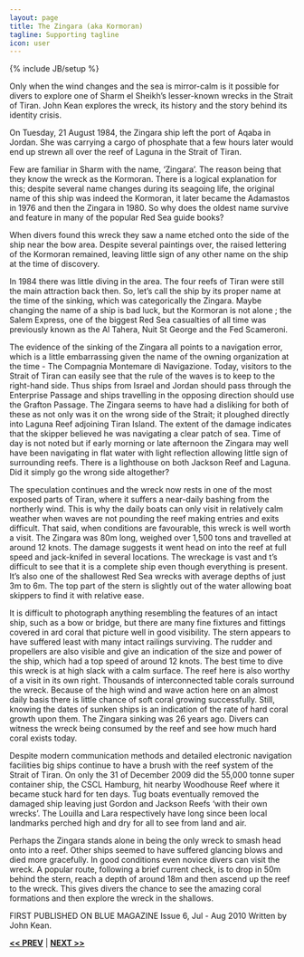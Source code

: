 ```yaml
---
layout: page
title: The Zingara (aka Kormoran)
tagline: Supporting tagline
icon: user
---
```

{% include JB/setup %}

Only when the wind changes and the sea is mirror-calm is it possible for divers to explore one of Sharm el Sheikh’s lesser-known wrecks in the Strait of Tiran. John Kean explores the wreck, its history and the story behind its identity crisis. 

On Tuesday, 21 August 1984, the Zingara ship left the port of Aqaba in Jordan. She was carrying a cargo of phosphate that a few hours later would end up strewn all over the reef of Laguna in the Strait of Tiran. 

Few are familiar in Sharm with the name, ‘Zingara’. The reason being that they know the wreck as the Kormoran. There is a logical explanation for this; despite several name changes during its seagoing life, the original name of this ship was indeed the Kormoran, it later became the Adamastos in 1976 and then the Zingara in 1980. So why does the oldest name survive and feature in many of the popular Red Sea guide books? 

When divers found this wreck they saw a name etched onto the side of the ship near the bow area. Despite several paintings over, the raised lettering of the Kormoran remained, leaving little sign of any other name on the ship at the time of discovery. 

In 1984 there was little diving in the area. The four reefs of Tiran were still the main attraction back then. So, let’s call the ship by its proper name at the time of the sinking, which was categorically the Zingara. Maybe changing the name of a ship is bad luck, but the Kormoran is not alone ; the Salem Express, one of the biggest Red Sea casualties of all time was previously known as the Al Tahera, Nuit St George and the Fed Scameroni. 

The evidence of the sinking of the Zingara all points to a navigation error, which is a little embarrassing given the name of the owning organization at the time - The Compagnia Montemare di Navigazione. Today, visitors to the Strait of Tiran can easily see that the rule of the waves is to keep to the right-hand side. Thus ships from Israel and Jordan should pass through the Enterprise Passage and ships travelling in the opposing direction should use the Grafton Passage. The Zingara seems to have had a disliking for both of these as not only was it on the wrong side of the Strait; it ploughed directly into Laguna Reef adjoining Tiran Island. The extent of the damage indicates that the skipper believed he was navigating a clear patch of sea. Time of day is not noted but if early morning or late afternoon the Zingara may well have been navigating in flat water with light reflection allowing little sign of surrounding reefs. There is a lighthouse on both Jackson Reef and Laguna. Did it simply go the wrong side altogether? 

The speculation continues and the wreck now rests in one of the most exposed parts of Tiran, where it suffers a near-daily bashing from the northerly wind. This is why the daily boats can only visit in relatively calm weather when waves are not pounding the reef making entries and exits difficult. That said, when conditions are favourable, this wreck is well worth a visit. The Zingara was 80m long, weighed over 1,500 tons and travelled at around 12 knots. The damage suggests it went head on into the reef at full speed and jack-knifed in several locations. The wreckage is vast and  t’s difficult to see that it is a complete ship even though everything is present. It’s also one of the shallowest Red Sea wrecks with average depths of just 3m to 6m. The top part of the stern is slightly out of the water allowing boat skippers to find it with relative ease. 

It is difficult to photograph anything resembling the features of an intact ship, such as a bow or bridge, but there are many fine fixtures and fittings covered in  ard coral that picture well in good visibility. The stern appears to have suffered least with many intact railings surviving. The rudder and propellers are also visible and give an indication of the size and power of the ship, which had a top speed of around 12 knots. The best time to dive this wreck is at high slack with a calm surface. The reef here is also worthy of a visit in its own right. Thousands of interconnected table corals surround the wreck. Because of the high wind and wave action here on an almost daily basis there is little chance of soft coral growing successfully. Still, knowing the dates of sunken ships is an indication of the rate of hard coral growth upon them. The Zingara sinking was 26 years ago. Divers can witness the wreck being consumed by the reef and see how much hard coral exists today. 

Despite modern communication methods and detailed electronic navigation facilities big ships continue to have a brush with the reef system of the Strait of Tiran. On only the 31 of December 2009 did the 55,000 tonne super container ship, the CSCL Hamburg, hit nearby Woodhouse Reef where it became stuck hard for ten days. Tug boats eventually removed the damaged ship leaving just Gordon and Jackson Reefs ‘with their own wrecks’. The Louilla and Lara respectively have long since been local landmarks perched high and dry for all to see from land and air. 

Perhaps the Zingara stands alone in being the only wreck to smash head onto into a reef. Other ships seemed to have suffered glancing blows and died more gracefully. In good conditions even novice divers can visit the wreck. A popular route, following a brief current check, is to drop in 50m behind the stern, reach a depth of around 18m and then ascend up the reef to the wreck. This gives divers the chance to see the amazing coral formations and then explore the wreck in the shallows. 

 
FIRST PUBLISHED ON BLUE MAGAZINE Issue 6, Jul - Aug 2010
Written by John Kean.

<a href="/other-wrecks.html#top" title="Other Wrecks"><b><< PREV</b></a> &#124; <a href="/other-wrecks.html#top" title="Other Wrecks"><b>NEXT >></b></a>

